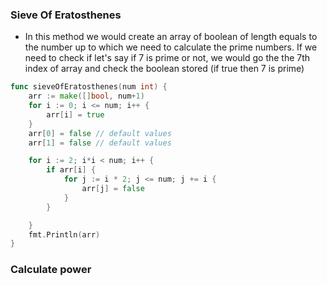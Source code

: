 ### Sieve Of Eratosthenes
* In this method we would create an array of boolean of length equals to the number up to which we need to calculate the prime numbers. If we need to check if let's say if 7 is prime or not, we would go the the 7th index of array and check the boolean stored (if true then 7 is prime)
```go
func sieveOfEratosthenes(num int) {
	arr := make([]bool, num+1)
	for i := 0; i <= num; i++ {
		arr[i] = true
	}
	arr[0] = false // default values
	arr[1] = false // default values

	for i := 2; i*i < num; i++ {
		if arr[i] {
			for j := i * 2; j <= num; j += i {
				arr[j] = false
			}
		}

	}
	fmt.Println(arr)
}

```
### Calculate power